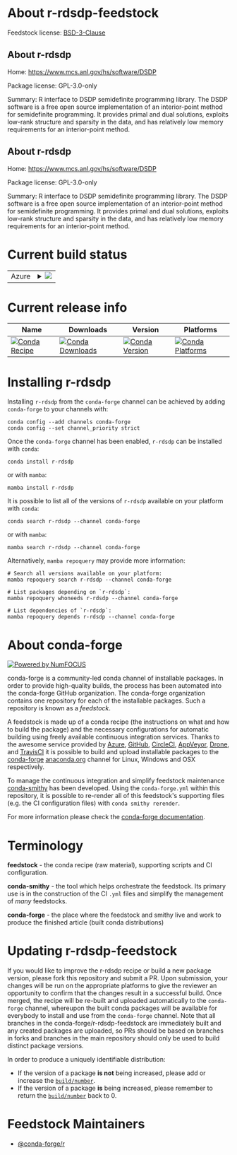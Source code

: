 About r-rdsdp-feedstock
=======================

Feedstock license: [BSD-3-Clause](https://github.com/conda-forge/r-rdsdp-feedstock/blob/main/LICENSE.txt)


About r-rdsdp
-------------

Home: https://www.mcs.anl.gov/hs/software/DSDP

Package license: GPL-3.0-only

Summary: R interface to DSDP semidefinite programming library. The DSDP software is a free open source implementation of an interior-point method for semidefinite programming. It provides primal and dual solutions, exploits low-rank structure and sparsity in the data, and has relatively low memory requirements for an interior-point method.

About r-rdsdp
-------------

Home: https://www.mcs.anl.gov/hs/software/DSDP

Package license: GPL-3.0-only

Summary: R interface to DSDP semidefinite programming library. The DSDP software is a free open source implementation of an interior-point method for semidefinite programming. It provides primal and dual solutions, exploits low-rank structure and sparsity in the data, and has relatively low memory requirements for an interior-point method.

Current build status
====================


<table>
    
  <tr>
    <td>Azure</td>
    <td>
      <details>
        <summary>
          <a href="https://dev.azure.com/conda-forge/feedstock-builds/_build/latest?definitionId=14676&branchName=main">
            <img src="https://dev.azure.com/conda-forge/feedstock-builds/_apis/build/status/r-rdsdp-feedstock?branchName=main">
          </a>
        </summary>
        <table>
          <thead><tr><th>Variant</th><th>Status</th></tr></thead>
          <tbody><tr>
              <td>linux_64_r_base4.3</td>
              <td>
                <a href="https://dev.azure.com/conda-forge/feedstock-builds/_build/latest?definitionId=14676&branchName=main">
                  <img src="https://dev.azure.com/conda-forge/feedstock-builds/_apis/build/status/r-rdsdp-feedstock?branchName=main&jobName=linux&configuration=linux%20linux_64_r_base4.3" alt="variant">
                </a>
              </td>
            </tr><tr>
              <td>linux_64_r_base4.4</td>
              <td>
                <a href="https://dev.azure.com/conda-forge/feedstock-builds/_build/latest?definitionId=14676&branchName=main">
                  <img src="https://dev.azure.com/conda-forge/feedstock-builds/_apis/build/status/r-rdsdp-feedstock?branchName=main&jobName=linux&configuration=linux%20linux_64_r_base4.4" alt="variant">
                </a>
              </td>
            </tr><tr>
              <td>osx_64_r_base4.3</td>
              <td>
                <a href="https://dev.azure.com/conda-forge/feedstock-builds/_build/latest?definitionId=14676&branchName=main">
                  <img src="https://dev.azure.com/conda-forge/feedstock-builds/_apis/build/status/r-rdsdp-feedstock?branchName=main&jobName=osx&configuration=osx%20osx_64_r_base4.3" alt="variant">
                </a>
              </td>
            </tr><tr>
              <td>osx_64_r_base4.4</td>
              <td>
                <a href="https://dev.azure.com/conda-forge/feedstock-builds/_build/latest?definitionId=14676&branchName=main">
                  <img src="https://dev.azure.com/conda-forge/feedstock-builds/_apis/build/status/r-rdsdp-feedstock?branchName=main&jobName=osx&configuration=osx%20osx_64_r_base4.4" alt="variant">
                </a>
              </td>
            </tr><tr>
              <td>win_64_r_base4.3</td>
              <td>
                <a href="https://dev.azure.com/conda-forge/feedstock-builds/_build/latest?definitionId=14676&branchName=main">
                  <img src="https://dev.azure.com/conda-forge/feedstock-builds/_apis/build/status/r-rdsdp-feedstock?branchName=main&jobName=win&configuration=win%20win_64_r_base4.3" alt="variant">
                </a>
              </td>
            </tr><tr>
              <td>win_64_r_base4.4</td>
              <td>
                <a href="https://dev.azure.com/conda-forge/feedstock-builds/_build/latest?definitionId=14676&branchName=main">
                  <img src="https://dev.azure.com/conda-forge/feedstock-builds/_apis/build/status/r-rdsdp-feedstock?branchName=main&jobName=win&configuration=win%20win_64_r_base4.4" alt="variant">
                </a>
              </td>
            </tr>
          </tbody>
        </table>
      </details>
    </td>
  </tr>
</table>

Current release info
====================

| Name | Downloads | Version | Platforms |
| --- | --- | --- | --- |
| [![Conda Recipe](https://img.shields.io/badge/recipe-r--rdsdp-green.svg)](https://anaconda.org/conda-forge/r-rdsdp) | [![Conda Downloads](https://img.shields.io/conda/dn/conda-forge/r-rdsdp.svg)](https://anaconda.org/conda-forge/r-rdsdp) | [![Conda Version](https://img.shields.io/conda/vn/conda-forge/r-rdsdp.svg)](https://anaconda.org/conda-forge/r-rdsdp) | [![Conda Platforms](https://img.shields.io/conda/pn/conda-forge/r-rdsdp.svg)](https://anaconda.org/conda-forge/r-rdsdp) |

Installing r-rdsdp
==================

Installing `r-rdsdp` from the `conda-forge` channel can be achieved by adding `conda-forge` to your channels with:

```
conda config --add channels conda-forge
conda config --set channel_priority strict
```

Once the `conda-forge` channel has been enabled, `r-rdsdp` can be installed with `conda`:

```
conda install r-rdsdp
```

or with `mamba`:

```
mamba install r-rdsdp
```

It is possible to list all of the versions of `r-rdsdp` available on your platform with `conda`:

```
conda search r-rdsdp --channel conda-forge
```

or with `mamba`:

```
mamba search r-rdsdp --channel conda-forge
```

Alternatively, `mamba repoquery` may provide more information:

```
# Search all versions available on your platform:
mamba repoquery search r-rdsdp --channel conda-forge

# List packages depending on `r-rdsdp`:
mamba repoquery whoneeds r-rdsdp --channel conda-forge

# List dependencies of `r-rdsdp`:
mamba repoquery depends r-rdsdp --channel conda-forge
```


About conda-forge
=================

[![Powered by
NumFOCUS](https://img.shields.io/badge/powered%20by-NumFOCUS-orange.svg?style=flat&colorA=E1523D&colorB=007D8A)](https://numfocus.org)

conda-forge is a community-led conda channel of installable packages.
In order to provide high-quality builds, the process has been automated into the
conda-forge GitHub organization. The conda-forge organization contains one repository
for each of the installable packages. Such a repository is known as a *feedstock*.

A feedstock is made up of a conda recipe (the instructions on what and how to build
the package) and the necessary configurations for automatic building using freely
available continuous integration services. Thanks to the awesome service provided by
[Azure](https://azure.microsoft.com/en-us/services/devops/), [GitHub](https://github.com/),
[CircleCI](https://circleci.com/), [AppVeyor](https://www.appveyor.com/),
[Drone](https://cloud.drone.io/welcome), and [TravisCI](https://travis-ci.com/)
it is possible to build and upload installable packages to the
[conda-forge](https://anaconda.org/conda-forge) [anaconda.org](https://anaconda.org/)
channel for Linux, Windows and OSX respectively.

To manage the continuous integration and simplify feedstock maintenance
[conda-smithy](https://github.com/conda-forge/conda-smithy) has been developed.
Using the ``conda-forge.yml`` within this repository, it is possible to re-render all of
this feedstock's supporting files (e.g. the CI configuration files) with ``conda smithy rerender``.

For more information please check the [conda-forge documentation](https://conda-forge.org/docs/).

Terminology
===========

**feedstock** - the conda recipe (raw material), supporting scripts and CI configuration.

**conda-smithy** - the tool which helps orchestrate the feedstock.
                   Its primary use is in the construction of the CI ``.yml`` files
                   and simplify the management of *many* feedstocks.

**conda-forge** - the place where the feedstock and smithy live and work to
                  produce the finished article (built conda distributions)


Updating r-rdsdp-feedstock
==========================

If you would like to improve the r-rdsdp recipe or build a new
package version, please fork this repository and submit a PR. Upon submission,
your changes will be run on the appropriate platforms to give the reviewer an
opportunity to confirm that the changes result in a successful build. Once
merged, the recipe will be re-built and uploaded automatically to the
`conda-forge` channel, whereupon the built conda packages will be available for
everybody to install and use from the `conda-forge` channel.
Note that all branches in the conda-forge/r-rdsdp-feedstock are
immediately built and any created packages are uploaded, so PRs should be based
on branches in forks and branches in the main repository should only be used to
build distinct package versions.

In order to produce a uniquely identifiable distribution:
 * If the version of a package **is not** being increased, please add or increase
   the [``build/number``](https://docs.conda.io/projects/conda-build/en/latest/resources/define-metadata.html#build-number-and-string).
 * If the version of a package **is** being increased, please remember to return
   the [``build/number``](https://docs.conda.io/projects/conda-build/en/latest/resources/define-metadata.html#build-number-and-string)
   back to 0.

Feedstock Maintainers
=====================

* [@conda-forge/r](https://github.com/conda-forge/r/)

